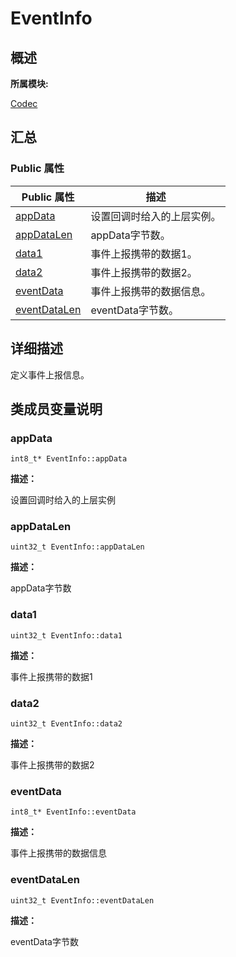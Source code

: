 # EventInfo


## **概述**

**所属模块:**

[Codec](_codec.md)


## **汇总**


### Public 属性

  | Public&nbsp;属性 | 描述 | 
| -------- | -------- |
| [appData](#appdata) | 设置回调时给入的上层实例。 | 
| [appDataLen](#appdatalen) | appData字节数。 | 
| [data1](#data1) | 事件上报携带的数据1。 | 
| [data2](#data2) | 事件上报携带的数据2。 | 
| [eventData](#eventdata) | 事件上报携带的数据信息。 | 
| [eventDataLen](#eventdatalen) | eventData字节数。 | 


## **详细描述**

定义事件上报信息。


## **类成员变量说明**


### appData

  
```
int8_t* EventInfo::appData
```

**描述：**

设置回调时给入的上层实例


### appDataLen

  
```
uint32_t EventInfo::appDataLen
```

**描述：**

appData字节数


### data1

  
```
uint32_t EventInfo::data1
```

**描述：**

事件上报携带的数据1


### data2

  
```
uint32_t EventInfo::data2
```

**描述：**

事件上报携带的数据2


### eventData

  
```
int8_t* EventInfo::eventData
```

**描述：**

事件上报携带的数据信息


### eventDataLen

  
```
uint32_t EventInfo::eventDataLen
```

**描述：**

eventData字节数
